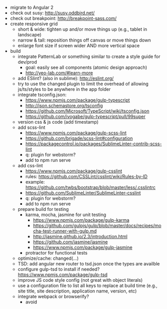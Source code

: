 * migrate to Angular 2
* check out susy: http://susy.oddbird.net/
* check out breakpoint: http://breakpoint-sass.com/
* create responsive grid
  * short & wide: tighten up and/or move things up (e.g., tablet in landscape)
  * narrow & tall: reposition things off canvas or move things down
  * enlarge font size if screen wider AND more vertical space
* build
  * integrate PatternLab or something similar to create a style guide for dev/prod
	* goal: easily see all components (atomic design approach)
	* http://yeo-lab.com/#learn-more
  * add ESlint? (also in sublime): http://eslint.org/
  * try to use the changed plugin to limit the overhead of allowing js/ts/styles to be anywhere in the app folder
  * integrate tsconfig.json:
	* https://www.npmjs.com/package/gulp-typescript
	* http://json.schemastore.org/tsconfig
	* https://github.com/Microsoft/TypeScript/wiki/tsconfig.json
	* https://github.com/ivogabe/gulp-typescript/pull/99super
  * version css & js code (add timestamp)
  * add scss-lint
	* https://www.npmjs.com/package/gulp-scss-lint
	* https://github.com/brigade/scss-lint#configuration
	* https://packagecontrol.io/packages/SublimeLinter-contrib-scss-lint
	* q: plugin for webstorm?
	* add to npm run serve
  * add css-lint
	* https://www.npmjs.com/package/gulp-csslint
	* rules: https://github.com/CSSLint/csslint/wiki/Rules-by-ID
	* example: https://github.com/twbs/bootstrap/blob/master/less/.csslintrc
	* https://github.com/SublimeLinter/SublimeLinter-csslint
	* q: plugin for webstorm?
	* add to npm run serve
  * prepare build for testing
	* karma, mocha, jasmine for unit testing
	  * https://www.npmjs.com/package/gulp-karma
	  * https://github.com/gulpjs/gulp/blob/master/docs/recipes/mocha-test-runner-with-gulp.md
	  * http://jasmine.github.io/2.3/introduction.html
	  * https://github.com/jasmine/jasmine
	  * https://www.npmjs.com/package/gulp-jasmine
	* protractor for functional tests
  * optimize/cache: changed(...)
  * TSD: add angular new router to tsd.json once the types are availble
  * configure gulp-tsd to install if needed? https://www.npmjs.com/package/gulp-tsd
  * improve JS code style config (not great with object literals)
  * use a configuration file to list all keys to replace at build time (e.g., site title, site description, application name, version, etc)
  * integrate webpack or browserify?
	* avoid <script> tags and apply DRY principle
	* require component styles rather than importing
  * add gulp size report: https://www.npmjs.com/package/gulp-sizereport/
  * add a debug boolean config param to determine whether to display stream contents or not
  * enforce code quality/style checks (pre-commit hooks?)
  * js/ts formatting in webstorm?
  * npm run serve: add clean
  * add service worker generation: https://github.com/google/web-starter-kit/blob/master/gulpfile.js
  * add Travis (?)
  * add gulp-inject to build: https://www.npmjs.com/package/gulp-inject
	* dynamically add scripts/stylesheets in the HTML without having to add script tags manually
* css
  * define list styles
  * reset: apply margin 0 & padding 0 to all elements (?)
  * ensure that font-size defined at html is 16px
  * ensure that the line-height is set to 1.2em (browser default)
  * ensure that tap targets are big enough
	* (nav a, button -> min-width: 48px, max-width: 48px)
	* padding to a tags (?)
  * search
	* like linked in (dropdown on the left to select search type (posts, tag, ... depending on WP api capabilities)
	* example: http://www.pluralsight.com/
	* other (dynamic aspect): http://arstechnica.com/information-technology/
  * :focus { outline: 0; } --> remove the ugly user agent default outline when focusing interactive elements BUT ensure that there are focus state styles set everywhere
  * try to load above-the-fold CSS directly (inline it??) and/or use loadCSS to load the rest of the css asynchronously using JS
  * define a good looking list style
  * for large screens: @media only screen and (min-width: 1140px) { width:1026px; /* 1140px - 10% for margins */ margin:0 auto; }
  * drop shadow below header
  * support two posts display styles: compact vs expanded (ala GReader)
  * if polymer
	* core-media-query query="max-width: 500px" queryMatches="{{smallscreen}}" <- becomes true when matches the query
  * if no polymer
	* link rel="stylesheet" media="(max-width: 800px)" href="..." />
  * use css 3
	* transforms / 3d transforms
	* animation
	* box-decoration-break
  * printing
	* create/test print stylesheet (media query + display: none on everything not needed, add page breaks where appropriate)
	* button to print an article
	* add print preview https://github.com/etimbo/jquery-print-preview-plugin
  * replace text-rendering: optimizeLegibility
	* by font-feature-settings once broadly supported: http://caniuse.com/#feat=font-feature
  * icon fonts
	* define (responsive) font-awesome icon style
	* add loading icons
* html
  * use tabindex on all main elements (sections, posts, etc)
  * add <link rel="apple-touch-icon" sizes="57x57" href="/apple-touch-icon-57x57.png"> with different sizes
  * add rss feed link <link rel="alternate" type="application/rss+xml" title="..." href="...">
  * add <link rel="publisher" href="...g+?" />
  * add html class="no-js" and check if js is enabled
  * rss and pingback: <link rel="canonical" ...>
  * replace color for
	* msapplication-TileColor
	* theme-color
* design
  * create the theme & choose color scheme
	* dark/gray but this time avoiding styling errors of the past: http://www.webdesignerdepot.com/2009/08/the-dos-and-donts-of-dark-web-design/
	* orange links with animated underlining
  * icons going white on mouse over (animation)
  * choose a nice font
  * replace msapplication-TileColor and theme-color with final color once defined
  * replace default app icons (kept from Google Web Starter Kit)
  * favicon
* js
  * review midnight light v1 jquery plugins
  * add reading progress bar
	* https://github.com/jeremenichelli/scrollProgress
	* https://css-tricks.com/reading-position-indicator/
  * syntax highlighting + collapse on small devices: https://eduardoboucas.com/blog/2014/11/30/collapsing-code-snippets-on-mobile-devices.html
  * create a full blown wordpress rest API client. Reference client APIs:
	* NodeJS: https://github.com/kadamwhite/wordpress-rest-api
	* Backbone.js: https://github.com/WP-API/client-js
	* AngularJS: https://github.com/jeffsebring/angular-wp-api
  * ensure that videos are responsive: fitvidsjs.com
  * ensure that text is responsive: fittextjs.com
  * integrate lodash
  * integrate modernizr
  * add console wrapper lib (?): http://benalman.com/projects/javascript-debug-console-log/
	* add debug statements during dev & remove when building prod version
  * check out jquery sticky
  * try to use async on all scripts (for production), even if loaded at the end of the page
* angular
  * WP links vs angular routing?
	* ideally the URLs should perfectly match those in WP so that the sitemap.xml generated by the WP plugin remains valid
  * adapt URL/history when navigating in the SPA. Leverage the HTML5 history API (e.g., when going from post to post/section to section)
	* https://blog.twitter.com/2012/implementing-pushstate-for-twittercom
	* https://css-tricks.com/using-the-html5-history-api/
  * rename ng-viewport once renamed in angular new router
  * find a way to rename the controller for the view (posts vs postsController)
  * integrate angular-mocks and angular-loader
  * integrate ng-animate: https://docs.angularjs.org/api/ngAnimate
  * add meta name="keywords" and adapt contents based on the section currently displayed (e.g., keywords of the current post)
  * get posts in the correct order
  * get only posts titles & metadata; load the rest when requested
* testing
  * add tests
* research
  * evaluate haml: http://haml.info/
	* or mustache :)
  * review pure.css code (e.g., find useful classes, responsive images, hiding elements, ...)
  * check out data URIs (include in build?)
  * check out applicache cache: http://diveintohtml5.info/offline.html & http://alistapart.com/article/application-cache-is-a-douchebag
  * user-select: none (prevent selection of some elements)
  * check out postcss
	* https://github.com/postcss/postcsssuper
	* https://twitter.com/postcsssuper
  * how to generate sitemap?
	* keep WP plugin or make the app independent (i.e., specific route in app to dynamically generate the sitemap)
  * check latest way to incorporate touch icons for iOS and chrome: https://mathiasbynens.be/notes/touch-icons
  * add touch/pointer events support (e.g., double tap?)
  * add keyboard shortcuts
* functional
  * integrate authentication to be able to post comments, edit posts, etc
  * handle 404 gracefully
  * badges to highlight new/unread items
	* read/not read status can be kept using LocalStorage
	* read/not read status can be switched by clicking on a button
	* a filter could be activated to hide all read articles (using the :empty pseudo-selector)
  * offline first / online/offline status
	* display somewhere
	* if only, refresh displayed posts, twitter messages, etc
	* cache articles, comments, read/unread status, ...
	  * quid one person with n devices?
  * markdown support: if posts are written using markdown on the server, they should display correctly on the client
* ui & behavior
  * loading overlay while fetching data (e.g., when posts are loading)
	* example: https://css-tricks.com/html5-progress-element/
  * header: something like http://benfrain.com/
	* social: links to Fb, Tw, G+, Li, StackOverflow, GitHub
	  * use fontawesome icons (http://fortawesome.github.io/Font-Awesome/cheatsheet/)
	  * example: <i class="icon-github-squared" style="font-size: 16rem;"></i>
  * reading progress bar under header
  * menu bar
	* search box
	* hide when scrolling down & show small logo (text only to limit height) (like linked in)
	* if width too small => put links in a dropdown
	* use media queries to act as toggles for UI sections (toggle + focus on if visible)
	* same angular controller for different elements that present the same data differently
  * posts & comments
	* title
	* author + image
	* date
	* badges
	* tags
	* comments
	  * not displayed by default (but count visible)
	  * button bar to display posts (5?) then again the button bar to load more
	  * support disqus
	  * support gravatar (?)
  * archives (list years/months posts)
  * sidebar
	* hideable (automatic if width too small)
	* see satellite at demo.wordpress.com
	* tools
	  * social share buttons: https://gauntface.com/styleguide/view/socialbtns/
	  * local translate (using gtranslate)
	  * increase/reduce size
	  * chat (?)
	* recent posts
	* twitter
	  * display tweets
	* categories
	* tags cloud
	* meta
  * links section
	* show latest Sharlii links (10?)
	* show ellipsis for next ones (infinite scroll)
	* provide search
  * footer
	* back to top link
	* add link to WP admin section (footer)
* UI sugar
  * animations / transitions
  * infinite scrolling
  * picture modes
	* lightbox: http://www.jacklmoore.com/colorbox/
	* fullscreen
	* dim light
	* adapt pictures to size (responsive images)
* preprod
  * put back permalinks in WP config + doc necessity
  * SEOoooooo
  * uncomment google analytics once readysuper
